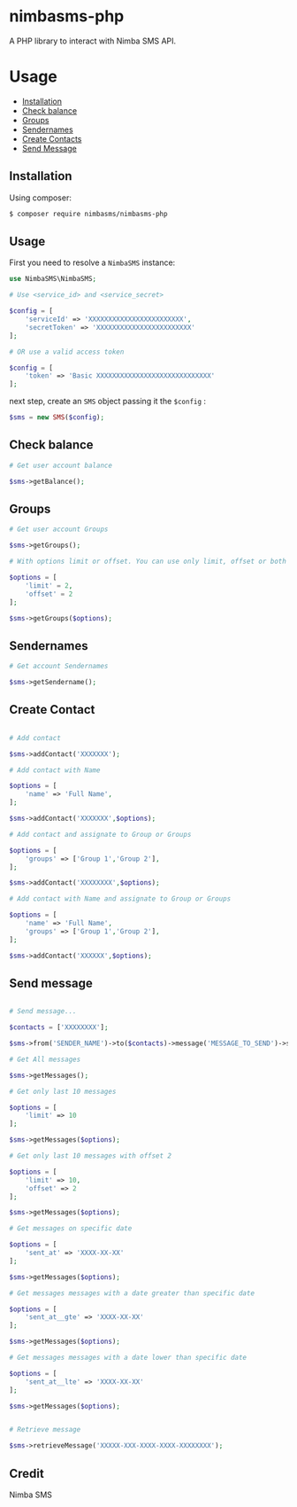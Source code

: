 # nimbasms-php
A PHP library to interact with Nimba SMS API.

# Usage

 - [Installation](#installation)
 - [Check balance](#account)
 - [Groups](#group)
 - [Sendernames](#sendername)
 - [Create Contacts](#contact)
 - [Send Message](#message)

## <a name="installation"></a> Installation

Using composer:
```sh
$ composer require nimbasms/nimbasms-php
```

## Usage
First you need to resolve a `NimbaSMS` instance:

```php
use NimbaSMS\NimbaSMS;

# Use <service_id> and <service_secret>

$config = [
	'serviceId' => 'XXXXXXXXXXXXXXXXXXXXXXXX',
	'secretToken' => 'XXXXXXXXXXXXXXXXXXXXXXXX'
];

# OR use a valid access token

$config = [
    'token' => 'Basic XXXXXXXXXXXXXXXXXXXXXXXXXXXXX'
];
```
next step, create an `SMS` object passing it the `$config` :
```php
$sms = new SMS($config);
```

## <a name="account"></a> Check balance
```php
# Get user account balance

$sms->getBalance();
```

## <a name="group"></a> Groups

```php
# Get user account Groups

$sms->getGroups();

# With options limit or offset. You can use only limit, offset or both

$options = [
	'limit' = 2,
	'offset' = 2
];

$sms->getGroups($options);
```

## <a name="sendername"></a> Sendernames

```php
# Get account Sendernames

$sms->getSendername();
```

## <a name="contact"></a> Create Contact

```php

# Add contact

$sms->addContact('XXXXXXX');

# Add contact with Name

$options = [
	'name' => 'Full Name', 
];

$sms->addContact('XXXXXXX',$options);

# Add contact and assignate to Group or Groups

$options = [
	'groups' => ['Group 1','Group 2'], 
];

$sms->addContact('XXXXXXXX',$options);

# Add contact with Name and assignate to Group or Groups

$options = [
	'name' => 'Full Name',
	'groups' => ['Group 1','Group 2'], 
];

$sms->addContact('XXXXXX',$options);

```

## <a name="message"></a> Send message

```php

# Send message...

$contacts = ['XXXXXXXX'];

$sms->from('SENDER_NAME')->to($contacts)->message('MESSAGE_TO_SEND')->send();

# Get All messages

$sms->getMessages();

# Get only last 10 messages

$options = [
	'limit' => 10
];

$sms->getMessages($options);

# Get only last 10 messages with offset 2

$options = [
	'limit' => 10,
	'offset' => 2
];

$sms->getMessages($options);

# Get messages on specific date

$options = [
	'sent_at' => 'XXXX-XX-XX'
];

$sms->getMessages($options);

# Get messages messages with a date greater than specific date

$options = [
	'sent_at__gte' => 'XXXX-XX-XX'
];

$sms->getMessages($options);

# Get messages messages with a date lower than specific date

$options = [
	'sent_at__lte' => 'XXXX-XX-XX'
];

$sms->getMessages($options);


# Retrieve message

$sms->retrieveMessage('XXXXX-XXX-XXXX-XXXX-XXXXXXXX');

```

## Credit
Nimba SMS
